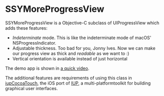 SSYMoreProgressView
===================

SSYMoreProgressView is a Objective-C subclass of UIProgressView which adds these features:

* *Indeterminate* mode.  This is like the indeterminate mode of macOS' NSProgressIndicator.
* Adjustable thickness.  Too bad for you, Jonny Ives.  Now we can make our progress view as thick and *readable* as we want to :)
* Vertical orientation is available instead of just horizontal

The demo app is shown in [a quick video](https://youtu.be/N481iolOX-Q).

The additional features are requirements of using this class in [iupCocoaTouch](https://github.com/ewmailing/IupCocoaTouch), the iOS
port of [IUP](http://webserver2.tecgraf.puc-rio.br/iup/), a multi-platformtoolkit for building graphical user interfaces.
